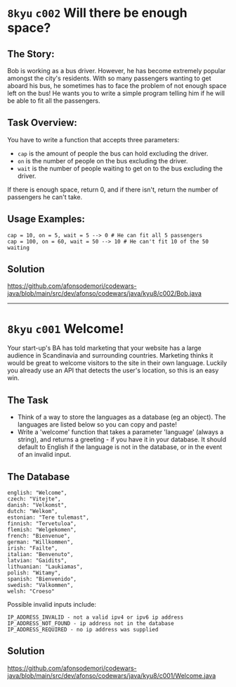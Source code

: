 # `8kyu` `c002` Will there be enough space?

## The Story:

Bob is working as a bus driver. However, he has become extremely popular amongst the city's residents. With so many
passengers wanting to get aboard his bus, he sometimes has to face the problem of not enough space left on the bus! He
wants you to write a simple program telling him if he will be able to fit all the passengers.

## Task Overview:

You have to write a function that accepts three parameters:

* `cap` is the amount of people the bus can hold excluding the driver.
* `on` is the number of people on the bus excluding the driver.
* `wait` is the number of people waiting to get on to the bus excluding the driver.

If there is enough space, return 0, and if there isn't, return the number of passengers he can't take.

## Usage Examples:

```
cap = 10, on = 5, wait = 5 --> 0 # He can fit all 5 passengers
cap = 100, on = 60, wait = 50 --> 10 # He can't fit 10 of the 50 waiting
```

## Solution

https://github.com/afonsodemori/codewars-java/blob/main/src/dev/afonso/codewars/java/kyu8/c002/Bob.java

---

# `8kyu` `c001` Welcome!

Your start-up's BA has told marketing that your website has a large audience in Scandinavia and surrounding countries.
Marketing thinks it would be great to welcome visitors to the site in their own language. Luckily you already use an API
that detects the user's location, so this is an easy win.

## The Task

* Think of a way to store the languages as a database (eg an object). The languages are listed below so you can copy and
  paste!
* Write a 'welcome' function that takes a parameter 'language' (always a string), and returns a greeting - if you have
  it in your database. It should default to English if the language is not in the database, or in the event of an
  invalid input.

## The Database

```
english: "Welcome",
czech: "Vitejte",
danish: "Velkomst",
dutch: "Welkom",
estonian: "Tere tulemast",
finnish: "Tervetuloa",
flemish: "Welgekomen",
french: "Bienvenue",
german: "Willkommen",
irish: "Failte",
italian: "Benvenuto",
latvian: "Gaidits",
lithuanian: "Laukiamas",
polish: "Witamy",
spanish: "Bienvenido",
swedish: "Valkommen",
welsh: "Croeso"
```

Possible invalid inputs include:

```
IP_ADDRESS_INVALID - not a valid ipv4 or ipv6 ip address
IP_ADDRESS_NOT_FOUND - ip address not in the database
IP_ADDRESS_REQUIRED - no ip address was supplied
```
## Solution

https://github.com/afonsodemori/codewars-java/blob/main/src/dev/afonso/codewars/java/kyu8/c001/Welcome.java
